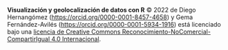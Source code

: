 **Visualización y geolocalización de datos con R** © 2022 de Diego Hernangómez (<https://orcid.org/0000-0001-8457-4658>) y Gema
Fernández-Avilés (<https://orcid.org/0000-0001-5934-1916>)
está licenciado bajo una [licencia de Creative Commons
Reconocimiento-NoComercial-CompartirIgual 4.0
Internacional](http://creativecommons.org/licenses/by-nc-sa/4.0/).
